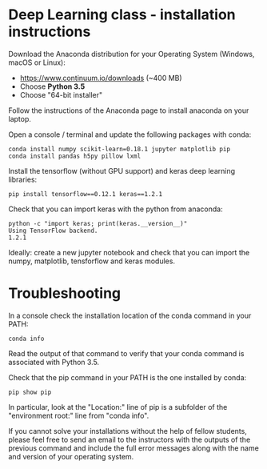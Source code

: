 # Deep Learning class - installation instructions

Download the Anaconda distribution for your Operating System
(Windows, macOS or Linux):

   - https://www.continuum.io/downloads (~400 MB)
   - Choose **Python 3.5**
   - Choose "64-bit installer"

Follow the instructions of the Anaconda page to install anaconda
on your laptop.

Open a console / terminal and update the following packages with conda:

    conda install numpy scikit-learn=0.18.1 jupyter matplotlib pip
    conda install pandas h5py pillow lxml

Install the tensorflow (without GPU support) and keras deep learning
libraries:

    pip install tensorflow==0.12.1 keras==1.2.1

Check that you can import keras with the python from anaconda:

    python -c "import keras; print(keras.__version__)"
    Using TensorFlow backend.
    1.2.1

Ideally: create a new jupyter notebook and check that you can import
the numpy, matplotlib, tensforflow and keras modules.


# Troubleshooting 

In a console check the installation location of the conda command in
your PATH:

    conda info

Read the output of that command to verify that your conda command is
associated with Python 3.5.


Check that the pip command in your PATH is the one installed by conda:

    pip show pip

In particular, look at the "Location:" line of pip is a subfolder
of the "environment root:" line from "conda info".

If you cannot solve your installations without the help of fellow students,
please feel free to send an email to the instructors with the outputs of the
previous command and include the full error messages along with the name and
version of your operating system.

